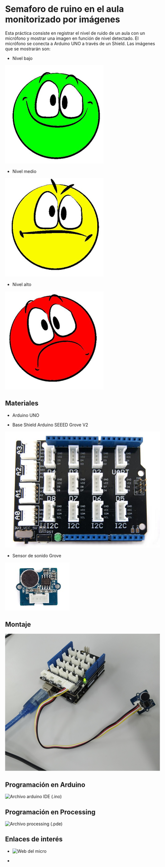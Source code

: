 # Semaforo de ruino en el aula monitorizado por imágenes

Esta práctica consiste en registrar el nivel de ruido de un aula con un micrófono y mostrar una imagen en función de nivel detectado.
El micrófono se conecta a Arduino UNO a través de un Shield. 
Las imágenes que se mostrarán son:
- Nivel bajo

![](processing_imagenes/imagen_verde.jpg)

- Nivel medio

![](processing_imagenes/imagen_amarillo.jpg)

- Nivel alto

![](processing_imagenes/imagen_rojo.jpg)


## Materiales

- Arduino UNO

- Base Shield Arduino SEEED Grove V2

![](base_shield.jpg)
- Sensor de sonido Grove

![](sensor-sonido-grove.jpg)


## Montaje

![](medidor-ruido-montaje.jpg)


## Programación en Arduino

![Archivo arduino IDE (.ino)](semaforo-ruido-con-imagenes.ino
)

## Programación en Processing

![Archivo processing (.pde)](proccesing_imagenes/proccesing_imagenes.pde)

## Enlaces de interés

- ![Web del micro](http://wiki.seeedstudio.com/Grove-Sound_Sensor/)

-


